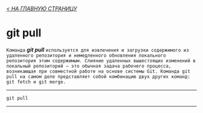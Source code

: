 ###### [< НА ГЛАВНУЮ СТРАНИЦУ](./readme.md)

# git pull
`Команда` ***git pull*** `используется для извлечения и загрузки содержимого из удаленного репозитория и немедленного обновления локального репозитория этим содержимым. Слияние удаленных вышестоящих изменений в локальный репозиторий — это обычная задача рабочего процесса, возникающая при совместной работе на основе системы Git. Команда git pull на самом деле представляет собой комбинацию двух других команд: git fetch и git merge.`

---

```bash=
git pull
```
---